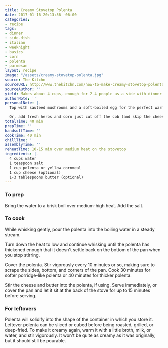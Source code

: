 ```yaml
---
title: Creamy Stovetop Polenta
date: 2017-01-16 20:13:56 -06:00
categories:
- recipe
tags:
- dinner
- side-dish
- italian
- weeknight
- basics
- corn
- polenta
- parmesan
layout: recipe
image: "/assets/creamy-stovetop-polenta.jpg"
source: The Kitchn
sourceURL: http://www.thekitchn.com/how-to-make-creamy-stovetop-polenta-cooking-lessons-from-the-kitchn-183740
sourceAuthor: ''
yield: Makes about 4 cups, enough for 2-4 people as a side with dinner
authorNote: ''
personalNote: |-
  Top with sauteed mushrooms and a soft-boiled egg for the perfect warm and cozy winter meal.

  Or, add fresh herbs and corn just cut off the cob (and skip the cheese) for a light summer side.
totalTime: 40 min
prepTime: ''
handsoffTime: ''
cookTime: 40 min
chillTime: ''
assemblyTime: ''
reheatTime: 10-15 min over medium heat on the stovetop
ingredients: |-
  4 cups water
  1 teaspoon salt
  1 cup polenta or yellow cornmeal
  1 cup cheese (optional)
  1-3 tablespoons butter (optional)
---
```


### To prep

Bring the water to a brisk boil over medium-high heat. Add the salt.

### To cook

While whisking gently, pour the polenta into the boiling water in a steady stream.

Turn down the heat to low and continue whisking until the polenta has thickened enough that it doesn't settle back on the bottom of the pan when you stop stirring.

Cover the polenta. Stir vigorously every 10 minutes or so, making sure to scrape the sides, bottom, and corners of the pan. Cook 30 minutes for softer porridge-like polenta or 40 minutes for thicker polenta.

Stir the cheese and butter into the polenta, if using. Serve immediately, or cover the pan and let it sit at the back of the stove for up to 15 minutes before serving.

### For leftovers

Polenta will solidify into the shape of the container in which you store it. Leftover polenta can be sliced or cubed before being roasted, grilled, or deep-fried. To make it creamy again, warm it with a little broth, milk, or water, and stir vigorously. It won't be quite as creamy as it was originally, but it should still be pourable.
